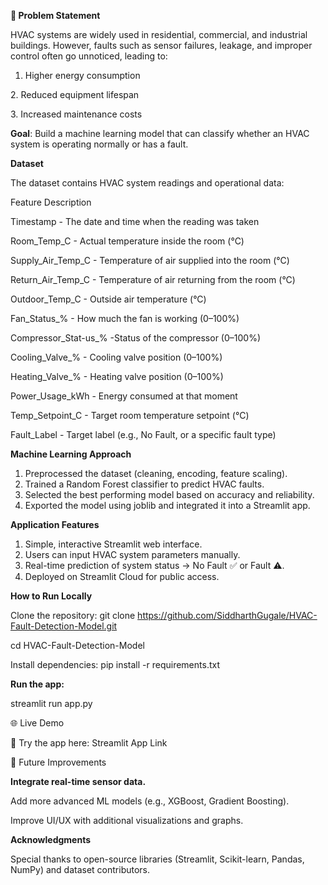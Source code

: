 **📌 Problem Statement**

HVAC systems are widely used in residential, commercial, and industrial buildings. However, faults such as sensor failures, leakage, and improper control often go unnoticed, leading to:



1. Higher energy consumption 



2\. Reduced equipment lifespan 



3\. Increased maintenance costs 



**Goal**: Build a machine learning model that can classify whether an HVAC system is operating normally or has a fault.



**Dataset**



The dataset contains HVAC system readings and operational data:



Feature	Description

Timestamp -	      The date and time when the reading was taken

Room\_Temp\_C -	      Actual temperature inside the room (°C)

Supply\_Air\_Temp\_C -   Temperature of air supplied into the room (°C)

Return\_Air\_Temp\_C -   Temperature of air returning from the room (°C)

Outdoor\_Temp\_C -      Outside air temperature (°C)

Fan\_Status\_% -        How much the fan is working (0–100%)

Compressor\_Stat-us\_% -Status of the compressor (0–100%)

Cooling\_Valve\_% -     Cooling valve position (0–100%)

Heating\_Valve\_% -     Heating valve position (0–100%)

Power\_Usage\_kWh -     Energy consumed at that moment

Temp\_Setpoint\_C	-     Target room temperature setpoint (°C)

Fault\_Label -         Target label (e.g., No Fault, or a specific fault type)



**Machine Learning Approach**



1. Preprocessed the dataset (cleaning, encoding, feature scaling).
2. Trained a Random Forest classifier to predict HVAC faults.
3. Selected the best performing model based on accuracy and reliability.
4. Exported the model using joblib and integrated it into a Streamlit app.



**Application Features**



1. Simple, interactive Streamlit web interface.
2. Users can input HVAC system parameters manually.
3. Real-time prediction of system status → No Fault ✅ or Fault ⚠️.
4. Deployed on Streamlit Cloud for public access.



**How to Run Locally**



Clone the repository: git clone https://github.com/SiddharthGugale/HVAC-Fault-Detection-Model.git

cd HVAC-Fault-Detection-Model



Install dependencies: pip install -r requirements.txt



**Run the app:**



streamlit run app.py



🌐 Live Demo



🔗 Try the app here: Streamlit App Link



📌 Future Improvements



**Integrate real-time sensor data.**



Add more advanced ML models (e.g., XGBoost, Gradient Boosting).



Improve UI/UX with additional visualizations and graphs.



**Acknowledgments**



Special thanks to open-source libraries (Streamlit, Scikit-learn, Pandas, NumPy) and dataset contributors.

